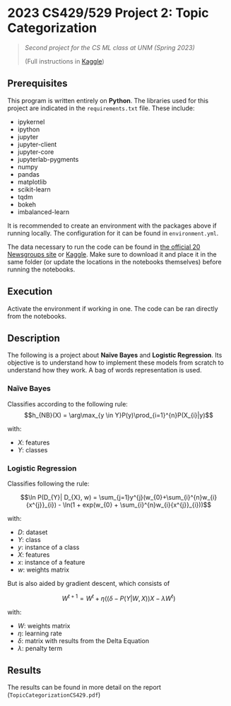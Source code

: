 # 2023 CS429/529 Project 2: Topic Categorization

> *Second project for the CS ML class at UNM (Spring 2023)*
> 
> (Full instructions in [Kaggle](https://www.kaggle.com/competitions/cs429529-project-2-topic-categorization))

## Prerequisites

This program is written entirely on **Python**. The libraries used for this project are indicated in the `requirements.txt` file. These include:
- ipykernel
- ipython
- jupyter
- jupyter-client
- jupyter-core
- jupyterlab-pygments
- numpy
- pandas
- matplotlib
- scikit-learn
- tqdm
- bokeh
- imbalanced-learn

It is recommended to create an environment with the packages above if running locally. The configuration for it can be found in `environment.yml`.

The data necessary to run the code can be found in [the official 20 Newsgroups site](http://qwone.com/~jason/20Newsgroups) or [Kaggle](https://www.kaggle.com/competitions/cs429529-project-2-topic-categorization/data). Make sure to download it and place it in the same folder (or update the locations in the notebooks themselves) before running the notebooks.

## Execution

Activate the environment if working in one. The code can be ran directly from the notebooks.

## Description

The following is a project about **Naïve Bayes** and **Logistic Regression**. Its objective is to understand how to implement these models from scratch to understand how they work. A bag of words representation is used.

### Naïve Bayes

Classifies according to the following rule: $$h_{NB}(X) = \arg\max_{y \in Y}P(y)\prod_{i=1}^{n}P(X_{i}|y)$$

with:
- $X$: features
- $Y$: classes

### Logistic Regression

Classifies following the rule:

$$\ln P(D_{Y}| D_{X}, w) = \sum_{j=1}y^{j}(w_{0}+\sum_{i}^{n}w_{i}{x^{j}}_{i}) - \ln(1 + exp(w_{0} + \sum_{i}^{n}w_{i}{x^{j}}_{i}))$$

with:
- $D$: dataset
- $Y$: class
- $y$: instance of a class
- $X$: features
- $x$: instance of a feature
- $w$: weights matrix

But is also aided by gradient descent, which consists of 

$$W^{t+1} = W^{t} + \eta((\delta - P(Y|W,X))X - \lambda W^{t})$$

with:
- $W$: weights matrix
- $\eta$: learning rate
- $\delta$: matrix with results from the Delta Equation
- $\lambda$: penalty term

## Results

The results can be found in more detail on the report (`TopicCategorizationCS429.pdf`)